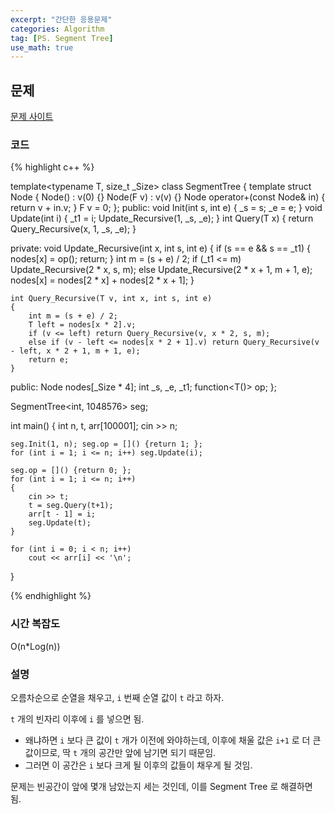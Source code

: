 ```yaml
---
excerpt: "간단한 응용문제"
categories: Algorithm
tag: [PS. Segment Tree]
use_math: true
---
```

## 문제

[문제 사이트](https://www.acmicpc.net/problem/1849)

### 코드

{% highlight c++ %}

template<typename T, size_t _Size>
class SegmentTree
{
	template<typename F>
	struct Node {
		Node() : v(0) {}
		Node(F v) : v(v) {}
		Node operator+(const Node& in) { return v + in.v; }
		F v = 0;
	};
public:
	void Init(int s, int e) { _s = s; _e = e; }
	void Update(int i) { _t1 = i; Update_Recursive(1, _s, _e); }
	int Query(T x) { return Query_Recursive(x, 1, _s, _e); }

private:
	void Update_Recursive(int x, int s, int e)
	{
		if (s == e && s == _t1) { nodes[x] = op(); return; }
		int m = (s + e) / 2;
		if (_t1 <= m) Update_Recursive(2 * x, s, m);
		else Update_Recursive(2 * x + 1, m + 1, e);
		nodes[x] = nodes[2 * x] + nodes[2 * x + 1];
	}

	int Query_Recursive(T v, int x, int s, int e)
	{
		int m = (s + e) / 2;
		T left = nodes[x * 2].v;
		if (v <= left) return Query_Recursive(v, x * 2, s, m);
		else if (v - left <= nodes[x * 2 + 1].v) return Query_Recursive(v - left, x * 2 + 1, m + 1, e);
		return e;
	}

public:
	Node<T> nodes[_Size * 4];
	int _s, _e, _t1;
	function<T()> op;
};

SegmentTree<int, 1048576> seg;

int main()
{
	int n, t, arr[100001];
	cin >> n;
	
	seg.Init(1, n); seg.op = []() {return 1; };
	for (int i = 1; i <= n; i++) seg.Update(i);
	
	seg.op = []() {return 0; };
	for (int i = 1; i <= n; i++)
	{
		cin >> t;
		t = seg.Query(t+1);
		arr[t - 1] = i;
		seg.Update(t);
	}
	
	for (int i = 0; i < n; i++)
		cout << arr[i] << '\n';
}

{% endhighlight %}

### 시간 복잡도

O(n*Log(n))

### 설명

오름차순으로 순열을 채우고, ```i``` 번째 순열 값이 ```t``` 라고 하자.

```t``` 개의 빈자리 이후에 ```i``` 를 넣으면 됨.
+ 왜냐하면 ```i``` 보다 큰 값이 ```t``` 개가 이전에 와야하는데, 이후에 채울 값은 ```i+1``` 로 더 큰 값이므로, 딱 ```t``` 개의 공간만 앞에 남기면 되기 때문임.
+ 그러면 이 공간은 ```i``` 보다 크게 될 이후의 값들이 채우게 될 것임.

문제는 빈공간이 앞에 몇개 남았는지 세는 것인데, 이를 Segment Tree 로 해결하면 됨.
